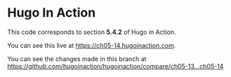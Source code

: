 Hugo In Action
===============

This code corresponds to section **5.4.2** of Hugo in Action.

You can see this live at https://ch05-14.hugoinaction.com.

You can see the changes made in this branch at https://github.com/hugoinaction/hugoinaction/compare/ch05-13...ch05-14

